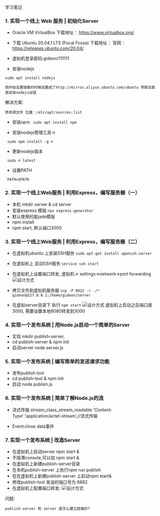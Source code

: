 学习笔记
###  1. 实现一个线上 Web 服务 | 初始化Server

* Oracle VM VirtualBox 下载地址： https://www.virtualbox.org/
* 下载 Ubuntu 20.04.1 LTS (Focal Fossa) 下载地址：
官网： https://releases.ubuntu.com/20.04/
* 虚拟机登录密码:gideon/111111

* 安装nodejs

``` sudo apt install nodejs ```

``` 刚开始设置镜像的时候设置成了http://mirros.aliyun.ubuntu.com/ubuntu 导致后面我安装nodejs出错 ```

解决方案:

```修改源文件 位置：/etc/apt/sources.list```

* 安装npm
``` sudo apt install npm```

* 安装nodejs管理工具 n

``` sudo npm install -g n```

* 更新nodejs版本

``` sudo n latest```

* 设置PATH

``` PATH=$PATH```


### 2. 实现一个线上Web服务 | 利用Express，编写服务器（一）
* 本机 mkdir server & cd server
* 安装express 模版 ``` npx express-generator ```
* 默认使用的是jade模版
* npm install
* npm start, 默认端口3000

### 3. 实现一个线上Web服务 | 利用Express，编写服务器（二）
* 在虚拟机ubuntu 上安装SSH服务
``` sudo apt-get install openssh-server ```
* 在虚拟机上 启动SSH服务 ``` service ssh start ```
* 在虚拟机上设置端口转发, 虚拟机-> settings->network->port forwarding
![设计方式](./1.png)
* 拷贝文件到虚拟机服务器
``` scp -P 8022 -r ./* gideon@127.0.0.1:/home/gideon/server ```

* 在虚拟server目录下 执行 ``` npm start ```
![设计方式](./2.png)
    虚拟机上启动之后端口是3000, 需要设置本地8080转发到3000




###  4. 实现一个发布系统 | 用Node.js启动一个简单的Server

* 实现 mkdir publish-server,
* cd publish-server & npm init
* 启动server node server.js

### 5. 实现一个发布系统 | 编写简单的发送请求功能
* 发布publish tool
* cd publish-tool & npm init 
* 启动 node publish.js

###  6. 实现一个发布系统 | 简单了解Node.js的流

* 流式传输 stream_class_stream_readable  'Content-Type':'application/actet-stream',//流式传输

* Event:close data事件

###  7. 实现一个发布系统 | 改造Server
*  在虚拟机上启动server npm start &
*  不阻滞console,可以加 npm start &
*  在虚拟机上新建publish-server目录
*  在本机publish-server 上执行npm run publish
*  在在虚拟机上新建publish-server 上启动npm start&
*  修改publish-tool 发送的端口号为 8882
*  在虚拟机上配置端口转发:
![设计方式](./3.png)

问题:

``` publish-server 和 server 是怎么建立链接的? ```







